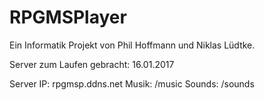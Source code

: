 # RPGMSPlayer

Ein Informatik Projekt von Phil Hoffmann  und Niklas Lüdtke.

Server zum Laufen gebracht: 16.01.2017

Server IP: rpgmsp.ddns.net
Musik: /music
Sounds: /sounds
